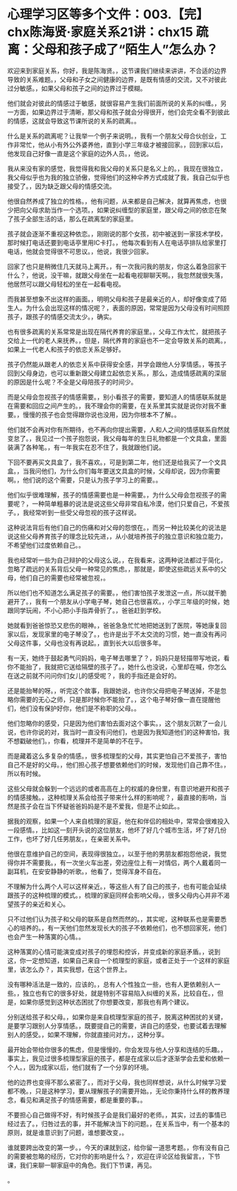 # 心理学习区等多个文件：003.【完】chx陈海贤·家庭关系21讲：chx15 疏离：父母和孩子成了“陌生人”怎么办？

欢迎来到家庭关系，你好，我是陈海贤。，这节课我们继续来讲讲，不合适的边界导致的关系难题。，父母和子女之间健康的边界，是既有情感的交流，又不对彼此过分敏感。，如果父母和孩子之间的边界过于模糊。

他们就会对彼此的情感过于敏感，就很容易产生我们前面所说的关系的纠缠。，另一方面，如果边界过于清晰，那父母和孩子就会分得很开，他们会完全看不到彼此的情感，这就会导致这节课所说的关系的疏离。。

什么是关系的疏离呢？让我举一个例子来说明。，我有一个朋友父母合伙创业，工作非常忙，他从小有外公外婆养他，直到小学三年级才被接回家。，回到家以后，他发现自己好像一直是这个家庭的边外人员。，他说。

我从来没有家的感觉，我觉得我和我父母的关系只是名义上的。，我现在很独立，我父母似乎也为我的独立骄傲，觉得他们的这种伞养方式成就了我，我自己似乎也接受了。，因为缺乏跟父母的情感交流。

他很自然养成了独立的性格。，他有问题，从来都是自己解决，就算再焦虑，也很少把向父母求助当作一个选项。，如果说纠缠型的家庭里，跟父母之间的依恋在聚了孩子全部生活的话，那么在疏离型的家庭里。

孩子就会逐渐不重视这种依恋。，刚刚说的那个女孩，初中被送到一家技术学校，那时候打电话还要到电话亭里用IC卡打。，他每次看到有人在电话亭排队给家里打电话，他就会觉得很不可思议。，他说，我很少回家。

回家了也只是稍微住几天就马上离开。，有一次我问我的朋友，你这么着急回家干什么？，他说，没干嘛，就跟父母坐在一起看电视聊聊天啊。，我忽然就很失落，他居然可以跟父母轻松的坐在一起看电视。

而我甚至想象不出这样的画面。，明明父母和孩子是最亲近的人，却好像变成了陌生人。为什么会出现这样的情况呢？，表面的原因，常常是因为父母没有时间照顾孩子，跟孩子的情感交流太少。，确实。

也有很多疏离的关系常常是出现在隔代养育的家庭里。，父母工作太忙，就把孩子交给上一代的老人来抚养。，但是，隔代养育的家庭也不一定会导致关系的疏离。，如果上一代老人和孩子的依恋关系足够好。

孩子仍然能从跟老人的依恋关系中获得安全感，并学会跟他人分享情感。，等孩子回到父母身边，也可以重新跟父母建立起依恋关系。，那么，造成情感疏离的深层的原因是什么呢？不全是父母陪孩子的时间少。

而是父母会忽视孩子的情感需要。，别小看孩子的需要，要知道人的情感联系就是在需要和回应之间产生的。，我不理会你的需要，在关系里其实就是说你对我不重要。，慢慢的孩子也会觉得跟你说也没用，因为你根本不了解。。

他们就不会再对你有所期待，也不再向你提出需要，人和人之间的情感联系自然就变怠了。，我见过一个孩子抱怨说，我父母每年的生日礼物都是一个文具盒，里面装满了各种笔。，有一年我实在忍不住了，我就跟他们说。

下回不要再买文具盒了，我不喜欢。，可是到第二年，他们还是给我买了一个文具盒。，当我问他们，为什么你们每年要送文具盒的时候，父母却说，因为你需要啊。，他们说的这个需要，只是认为孩子学习上的需要。。

他们似乎很难理解，孩子的情感需要也是一种需要。，为什么父母会忽视孩子的需要呢？，一种简单粗暴的说法是说这些父母非常自私冷漠，他们只爱自己，不爱孩子。，我经常听到一些受父母忽视的孩子这样说。

这种说法背后有他们自己的伤痛和对父母的怨恨在。，而另一种比较美化的说法是说这些父母养育孩子的理念比较先进，，从小就培养孩子的独立意识和独立能力，不希望他们过度依赖自己。。

我也经常听一些为自己辩护的父母这么说。，在我看来，这两种说法都过于简化，忽略了疏远的关系背后父母一种常见的焦虑。，那就是，即使这些疏远关系中的父母，他们自己的需要也经常被忽视，。

所以他们也不知道怎么满足孩子的需要。，他们害怕孩子发泄这一点，所以就干脆避开了。，我有一个朋友从小学电子琴，她自己也很喜欢。，小学三年级的时候，她跟同学玩闹，不小心把小手指弄骨折了。，爸爸赶到学校。

她就看到爸爸惊恐又悲伤的眼神。，爸爸急急忙忙地把她送到了医院，等她康复回家以后，发现家里的电子琴没了。，也许是出于不太交流的习惯，她一直没有再问父母这件事，父母也没有再说起。，直到长大以后很多年。

有一天，她终于鼓起勇气问妈妈，电子琴去哪里了？，妈妈只是轻描带写地说，看你不能抬了，我就把它送给隔壁的孩子了。，她什么也没说，心里却在喊，你怎么在送之前就不问问你们女儿的感受呢？，我的手指还是会好的。

还是能抬琴的呀。，听完这个故事，我跟她说，也许你父母把电子琴送掉，不是忽略你需要的无心之师，只是那时候你不能抬了。，这个电子琴好像一直在提醒他们，他们没有保护好你，他们是不称职的父母。。

他们忽略你的感受，只是因为他们害怕去面对这个事实。，这个朋友沉默了一会儿说，也许你说的对，我当时一直没有问他们，也是因为我知道他们的这种害怕，我不想戳破他们。，你看，梳理并不是简单的不在乎。

而是藏着这么多复杂的情感。，很多梳理型的父母，其实更怕自己不爱孩子，害怕自己不是好的父母。，他们担心孩子想要依赖他们的时候，发现他们自己靠不住。，所以有时候。

这些父母就会躲到一个远远的或者高高在上的权威的身份里，有意识地避开和孩子的情感接触。，这种梳理关系会给孩子带来什么样的影响呢？，最直接的影响，当然是孩子会在当下怀疑爸爸妈妈是不是不爱我，但是不止如此。。

据我的观察，如果一个人来自梳理的家庭，他在和伴侣的相处中，常常会很难投入一段感情。，比如这一刻开头说的这位朋友，他坏了好几个城市生活，坏了好几份工作，也坏了好几任男朋友。，在亲密关系中。

他很在意维护自己的空间，表现得很独立。，以至于他的男朋友都抱怨他说，我觉得你并不需要我。，有一次坐火车出差，旁边座位上有一对情侣，两个人戴着同一副耳机，在安安静静的听歌。，他看了，觉得浑身不自在。

不理解为什么两个人可以这样亲近。，等这些人有了自己的孩子，也有可能会延续跟孩子的这种梳理的模式。，梳理的家庭同样会影响父母。，很多父母内心并非不渴望孩子的亲近和关心。

只不过他们认为孩子和父母的联系是自然而然的。，其实呢，这种联系也是需要悉心的培养的。，有一天他们忽然发现长大的孩子不依赖他们，也不想回家死，他们也会产生一种落寞的心情。。

这种落寞的心情可能演变成对孩子的埋怨和控诉，并变成新的家庭矛盾。，说到这，你一定想知道，如果自己来自一个梳理型的家庭，或者正处于一个这样的家庭里，该怎么办？，其实我想，在这个世界上。

没有哪种活法是一致的，应该的。，总有人个性独立一些，也有人更依赖别人一些。，独立也有它的很多好处，就是特别不容易陷入纠缠的关系，比较自在。，但是，如果你感觉到这种状态困扰了你想要改变，那我也有两个建议。

分别送给孩子和父母。，如果你是来自梳理型家庭的孩子，脱离这种困扰的关键，是要学习跟别人分享情感。，既要提自己的需要，讲自己的感受，也要试着去理解别人的感受。，如果不理解，你就直接问对方。，这种分享。

最开始会带给你很多的焦虑，但是慢慢的，你会发现与他人分享和连结的乐趣。，事实上，我见过很多梳理型家庭的孩子，都是在成家以后才逐渐学会去爱和依赖一个人。，因为成家以后，他们就有了一个分享的环境。

他的边界也变得不那么紧密了。，而对于父母，我也同样想说，从什么时候学习爱都不晚。，只是这种学习，要从理解孩子的需要开始。，无论你秉持什么样的教养理念，看见和满足孩子的情感需要，都是重要的事。。

不要担心自己做得不好，有时候孩子会是我们最好的老师。，其实，过去的事情已经过去了。，归咎过去的事，并不能解决当下的问题。，在关系当中，有一个基本的原则，就是谁意识到了问题，谁想要改变，。

谁就要跨出改变的第一步。，今天的课就到这，给你留一道思考题。，你有没有自己的需要被忽略的经历，它对你的影响是什么？，欢迎在评论区给我留言。，下节课，我们来聊一聊家庭中的角色。我们下节课，再见。

。